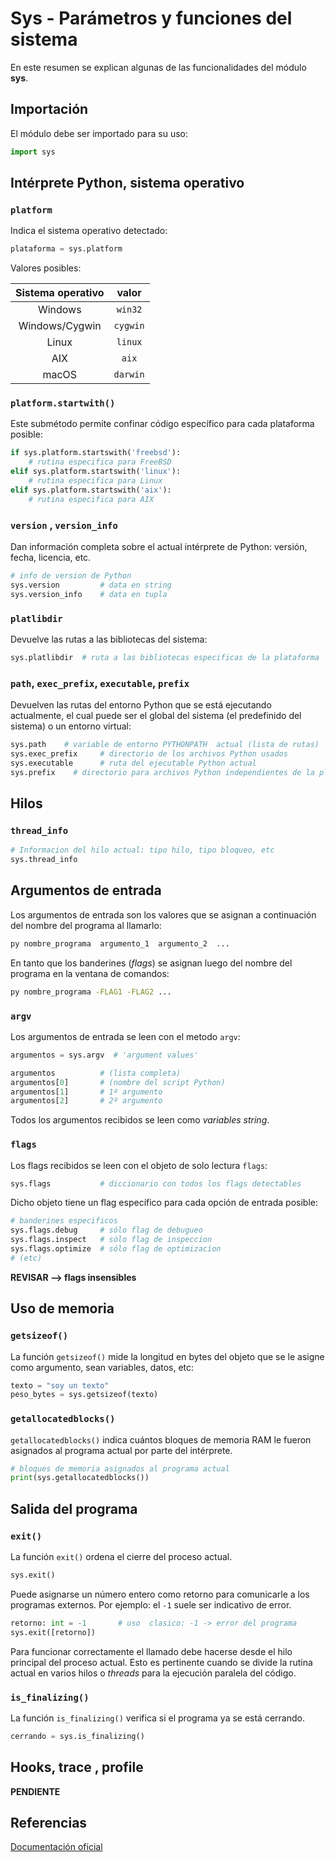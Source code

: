 # Sys - Parámetros y funciones del sistema



En este resumen se explican algunas de las funcionalidades del módulo **sys**.

## Importación

El módulo debe ser importado para su uso:

```py  title="Importación"
import sys
```


## Intérprete Python, sistema operativo 

### `platform`
Indica el sistema operativo detectado:

```py title="Identificar plataforma"
plataforma = sys.platform
```

Valores posibles:

| Sistema operativo | valor |
| :---: | :---: |
| Windows | `win32` |
| Windows/Cygwin | `cygwin` |
| Linux | `linux` |
|  AIX | `aix`  |
| macOS | `darwin` |

### `platform.startwith()`

Este submétodo permite confinar código específico para cada plataforma posible:

```py title="Código exclusivo por plataforma"
if sys.platform.startswith('freebsd'):
    # rutina especifica para FreeBSD
elif sys.platform.startswith('linux'):
    # rutina especifica para Linux
elif sys.platform.startswith('aix'):
    # rutina especifica para AIX
```

### `version` , `version_info`

Dan información completa sobre el actual intérprete de Python: versión, fecha, licencia, etc.
```py title="Data de versión"
# info de version de Python 
sys.version         # data en string
sys.version_info    # data en tupla 
```

### `platlibdir`

Devuelve las rutas a las bibliotecas del sistema:
```py title="Ruta a las bibliotecas especificas"
sys.platlibdir  # ruta a las bibliotecas especificas de la plataforma
```

### `path`, `exec_prefix`, `executable`, `prefix`

Devuelven las rutas del entorno Python que se está ejecutando actualmente, el cual puede ser el global del sistema (el predefinido del sistema) o un entorno virtual:
```py
sys.path    # variable de entorno PYTHONPATH  actual (lista de rutas) 
sys.exec_prefix     # directorio de los archivos Python usados 
sys.executable      # ruta del ejecutable Python actual
sys.prefix    # directorio para archivos Python independientes de la plataforma
```

## Hilos
### `thread_info`


```py title="Data de hilos"
# Informacion del hilo actual: tipo hilo, tipo bloqueo, etc
sys.thread_info
```


## Argumentos de entrada

Los argumentos de entrada son los valores que se asignan a continuación del nombre del programa al llamarlo:
```bash title="Ventana de comandos"
py nombre_programa  argumento_1  argumento_2  ...
```
En tanto que los banderines (*flags*) se asignan luego del nombre del programa en la ventana de comandos:

```bash title="Banderines en ventana de comandos"
py nombre_programa -FLAG1 -FLAG2 ...
```

### `argv`

Los argumentos de entrada se leen con el metodo `argv`:

```py title="Lectura de argumentos"
argumentos = sys.argv  # 'argument values'

argumentos          # (lista completa)
argumentos[0]       # (nombre del script Python)
argumentos[1]       # 1º argumento
argumentos[2]       # 2º argumento
```
Todos los argumentos recibidos se leen como *variables string*.

### `flags`


Los flags recibidos se leen con el objeto de solo lectura `flags`:
```py title="Lectura de banderines (todos)"
sys.flags           # diccionario con todos los flags detectables
```
Dicho objeto tiene un flag específico para cada opción de entrada posible:
```py title="Lectura de banderines específicos"
# banderines especificos 
sys.flags.debug     # sólo flag de debugueo
sys.flags.inspect   # sólo flag de inspeccion
sys.flags.optimize  # sólo flag de optimizacion
# (etc)
```

**REVISAR --> flags insensibles**

## Uso de memoria


### `getsizeof()`

La función `getsizeof()` mide la longitud en bytes del objeto que se le asigne como argumento, sean variables, datos, etc:

```py  title="Bytes de datos"
texto = "soy un texto"
peso_bytes = sys.getsizeof(texto) 
```

### `getallocatedblocks()`

`getallocatedblocks()` indica cuántos bloques de memoria RAM le fueron asignados al programa actual por parte del intérprete.
```py title="Bloques de RAM"
# bloques de memoria asignados al programa actual
print(sys.getallocatedblocks())
```

## Salida del programa

### `exit()`

La función `exit()` ordena el cierre del proceso actual. 
```py title="Cierre de proceso"
sys.exit() 
```
Puede asignarse un número entero como retorno para comunicarle a los programas externos. Por ejemplo: el `-1` suele ser indicativo de error.
```py title="Cierre de programa con valor de retorno" 
retorno: int = -1       # uso  clasico: -1 -> error del programa
sys.exit([retorno]) 
```
Para funcionar correctamente el llamado debe hacerse desde el hilo principal del proceso actual. Esto es pertinente cuando se divide la rutina actual en varios hilos o *threads* para la ejecución paralela del código.

### `is_finalizing()`

La función `is_finalizing()` verifica si el programa ya se está cerrando.

```py title="Verificación de cierre"
cerrando = sys.is_finalizing()  
```

## Hooks, trace , profile

**PENDIENTE**


##  Referencias

[Documentación oficial](https://docs.python.org/es/3.10/library/sys.html#sys.setrecursionlimit)